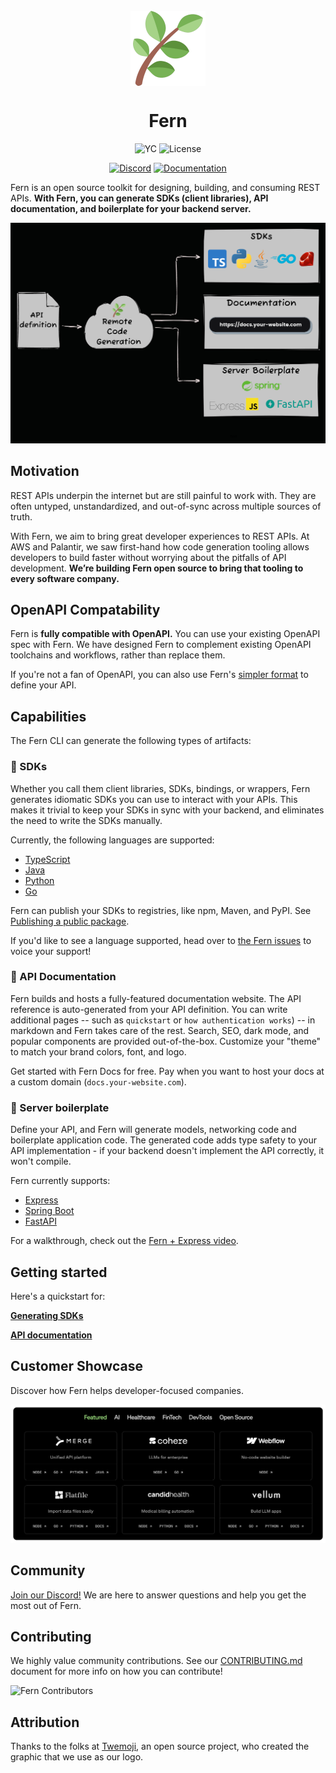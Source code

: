 <br/>
<div align="center">
  <a href="https://www.buildwithfern.com/">
    <img src="fern.png" height="120" align="center" alt="header" />
  </a>
  <br/>

# Fern

![YC](https://img.shields.io/badge/Y%20Combinator-2023-orange)
![License](https://img.shields.io/badge/License-MIT-blue)

[![Discord](https://img.shields.io/badge/Join%20Our%20Community-black?logo=discord)](https://discord.com/invite/JkkXumPzcG)
[![Documentation](https://img.shields.io/badge/Read%20our%20Documentation-black?logo=book)](https://docs.buildwithfern.com?utm_source=fern-api/fern/readme)

</div>

Fern is an open source toolkit for designing, building, and consuming REST APIs. **With Fern, you can generate SDKs (client libraries), API documentation, and boilerplate for your backend server.**

![overview diagram](fern/docs/images/overview.png)

## Motivation

REST APIs underpin the internet but are still painful to work with. They are often untyped, unstandardized, and out-of-sync across multiple sources of truth.

With Fern, we aim to bring great developer experiences to REST APIs. At AWS and Palantir, we saw first-hand how code generation tooling allows developers to build faster without worrying about the pitfalls of API development. **We’re building Fern open source to bring that tooling to every software company.**

## OpenAPI Compatability

Fern is **fully compatible with OpenAPI.** You can use your existing OpenAPI spec with Fern. We have designed Fern to complement existing OpenAPI toolchains and workflows, rather than replace them.

If you're not a fan of OpenAPI, you can also use Fern's [simpler format](https://docs.buildwithfern.com/api-definition/fern-definition) to define your API.

## Capabilities

The Fern CLI can generate the following types of artifacts:

### 🌿 SDKs

Whether you call them client libraries, SDKs, bindings, or wrappers, Fern generates idiomatic SDKs you can use to interact with your APIs. This makes it trivial to keep your SDKs in sync with your backend, and eliminates the need to write the SDKs manually.

Currently, the following languages are supported:

- [TypeScript](https://github.com/fern-api/fern-typescript)
- [Java](https://github.com/fern-api/fern-java)
- [Python](https://github.com/fern-api/fern-python)
- [Go](https://github.com/fern-api/fern-go)

Fern can publish your SDKs to registries, like npm, Maven, and PyPI. See [Publishing a public package](https://docs.buildwithfern.com/generate-sd-ks#publish-a-public-package).

If you'd like to see a language supported, head over to [the Fern issues](https://github.com/fern-api/fern/issues) to voice your support!

### 🌿 API Documentation

Fern builds and hosts a fully-featured documentation website. The API reference is auto-generated from your API definition. You can write additional pages -- such as `quickstart` or `how authentication works`) -- in markdown and Fern takes care of the rest. Search, SEO, dark mode, and popular components are provided out-of-the-box. Customize your "theme" to match your brand colors, font, and logo.

Get started with Fern Docs for free. Pay when you want to host your docs at a custom domain (`docs.your-website.com`).

### 🌿 Server boilerplate

Define your API, and Fern will generate models, networking code and boilerplate application code. The generated code adds type safety to your API implementation - if your backend doesn't implement the API correctly, it won't compile.

Fern currently supports:

- [Express](https://github.com/fern-api/fern-typescript)
- [Spring Boot](https://github.com/fern-api/fern-java)
- [FastAPI](https://github.com/fern-api/fern-python)

For a walkthrough, check out the [Fern + Express video](https://docs.buildwithfern.com/server-boilerplate/server-boilerplate/express-js#demo-video).

## Getting started

Here's a quickstart for:

[**Generating SDKs**](https://docs.buildwithfern.com/overview/welcome/quickstart)

[**API documentation**](https://github.com/fern-api/docs-starter)

## Customer Showcase

Discover how Fern helps developer-focused companies.

[![Customer Showcase](/fern/docs/images/showcase.png)](https://buildwithfern.com/showcase)

## Community

[Join our Discord!](https://discord.com/invite/JkkXumPzcG) We are here to answer questions and help you get the most out of Fern.

## Contributing

We highly value community contributions. See our [CONTRIBUTING.md](/CONTRIBUTING.md) document for more info on how you can contribute!

![Fern Contributors](https://contrib.rocks/image?repo=fern-api/fern)

## Attribution

Thanks to the folks at [Twemoji](https://twemoji.twitter.com/), an open source project, who created the graphic that we use as our logo.
